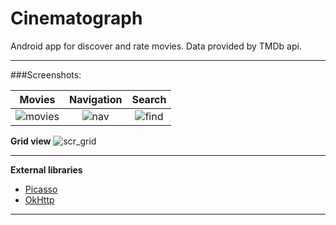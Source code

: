 # Cinematograph
Android app for discover and rate movies. Data provided by TMDb api.

***
###Screenshots:	

 Movies           		              | Navigation			          | Search
:------------------------------------:|:-----------------------------:|:-------------------------------:
![movies](https://github.com/kreatimont/android-tmdb/blob/master/preview/scr_movies.png)     |![nav](https://github.com/kreatimont/android-tmdb/blob/master/preview/scr_nav.png)    |![find](https://github.com/kreatimont/android-tmdb/blob/master/preview/scr_find.png)

**Grid view**
![scr_grid](https://github.com/kreatimont/android-tmdb/blob/master/preview/scr_grid.png)

***

**External libraries**

* [Picasso](http://square.github.io/picasso/)
* [OkHttp](http://square.github.io/okhttp/)

***

